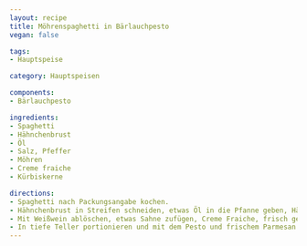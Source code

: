 ```yaml
---
layout: recipe
title: Möhrenspaghetti in Bärlauchpesto
vegan: false

tags:
- Hauptspeise

category: Hauptspeisen

components:
- Bärlauchpesto

ingredients:
- Spaghetti
- Hähnchenbrust
- Öl
- Salz, Pfeffer
- Möhren
- Creme fraiche
- Kürbiskerne

directions:
- Spaghetti nach Packungsangabe kochen.
- Hähnchenbrust in Streifen schneiden, etwas Öl in die Pfanne geben, Hähnchenbruststreifen auf beiden Seiten ca. 3 Minuten bei kleiner Hitze anbraten, mit Salz & Pfeffer würzen
- Mit Weißwein ablöschen, etwas Sahne zufügen, Creme Fraiche, frisch gehobelte Möhrenspähne, geröstete Kürbiskerne, Bärlauchpesto zugeben, mit Salz, Pfeffer würzen und bei niedriger Flamme köcheln lassen und auf eine gewisse Konsistenz reduzieren noch feuchte Spaghetti zugeben und nochmals erwärmen.
- In tiefe Teller portionieren und mit dem Pesto und frischem Parmesan garnieren.
---
```

